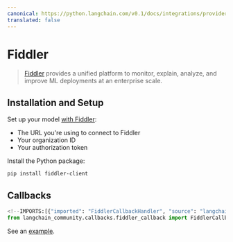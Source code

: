 ```yaml
---
canonical: https://python.langchain.com/v0.1/docs/integrations/providers/fiddler
translated: false
---
```


# Fiddler

>[Fiddler](https://www.fiddler.ai/) provides a unified platform to monitor, explain, analyze,
> and improve ML deployments at an enterprise scale.

## Installation and Setup

Set up your model [with Fiddler](https://demo.fiddler.ai):

* The URL you're using to connect to Fiddler
* Your organization ID
* Your authorization token

Install the Python package:

```bash
pip install fiddler-client
```

## Callbacks

```python
<!--IMPORTS:[{"imported": "FiddlerCallbackHandler", "source": "langchain_community.callbacks.fiddler_callback", "docs": "https://api.python.langchain.com/en/latest/callbacks/langchain_community.callbacks.fiddler_callback.FiddlerCallbackHandler.html", "title": "Fiddler"}]-->
from langchain_community.callbacks.fiddler_callback import FiddlerCallbackHandler
```

See an [example](/docs/integrations/callbacks/fiddler).